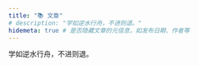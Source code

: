 ```yaml
---
title: "📚 文章"
# description: "学如逆水行舟，不进则退。"
hidemeta: true # 是否隐藏文章的元信息，如发布日期、作者等
---
```


学如逆水行舟，不进则退。

<!-- more -->
